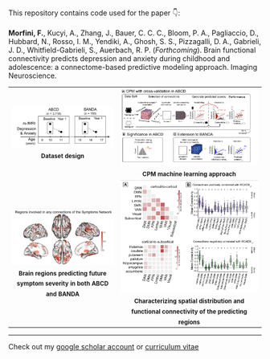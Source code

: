 This repository contains code used for the paper :point_down:: 
\
\
**Morfini, F.**, Kucyi, A., Zhang, J., Bauer, C. C. C., Bloom, P. A., Pagliaccio, D., Hubbard, N., Rosso, I. M., Yendiki, A., Ghosh, S. S., Pizzagalli, D. A., Gabrieli, J. D., Whitfield-Gabrieli, S., Auerbach, R. P. (*Forthcoming*). Brain functional connectivity predicts depression and anxiety during childhood and adolescence: a connectome-based predictive modeling approach. Imaging Neuroscience. 


|||
|:-:|:-:|
|<img src="https://github.com/fmorfini/publications/blob/main/CPM_ABCD_BANDA_predict_future_depression_anxiety/Morfini_et_al_2025_Imaging_Neuroscience_Fig1.png" width="600"/><br><sub><b>Dataset design</b></sub>|<img src="https://github.com/fmorfini/publications/blob/main/CPM_ABCD_BANDA_predict_future_depression_anxiety/Morfini_et_al_2025_Imaging_Neuroscience_Fig2.png" width="800"/><br><sub><b>CPM machine learning approach</b></sub>|
|<img src="https://github.com/fmorfini/publications/blob/main/CPM_ABCD_BANDA_predict_future_depression_anxiety/Morfini_et_al_2025_Imaging_Neuroscience_Fig4.png" width="600"/><br><sub><b>Brain regions predicting future symptom severity in both ABCD and BANDA</b></sub>|<img src="https://github.com/fmorfini/publications/blob/main/CPM_ABCD_BANDA_predict_future_depression_anxiety/Morfini_et_al_2025_Imaging_Neuroscience_Fig5.png" width="600"/><br><sub><b>Characterizing spatial distribution and functional connectivity of the predicting regions</b></sub>|

___
Check out my [google scholar account](https://scholar.google.com/citations?user=_FEmaGoAAAAJ&hl=en&oi=ao) or [curriculum vitae](https://fmorfini.github.io/CV/)
